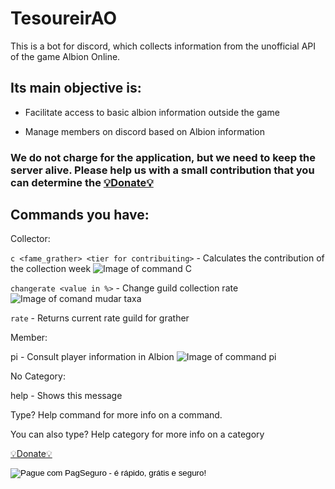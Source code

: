 
# TesoureirAO
This is a bot for discord, which collects information from the unofficial API of the game Albion Online.

## Its main objective is:

- Facilitate access to basic albion information outside the game

- Manage members on discord based on Albion information

### We do not charge for the application, but we need to keep the server alive. Please help us with a small contribution that you can determine the [💡Donate💡](https://pag.ae/7X9NE4isG)
## Commands you have:


Collector:

   ```c <fame_grather> <tier for contribuiting>``` - Calculates the contribution of the collection week
   ![Image of command C](https://github.com/LeandroLimaPRO/tesourAO/blob/main/images/c_c.png?raw=true)


   ```changerate <value in %>``` - Change guild collection rate
   ![Image of comand mudar taxa](https://github.com/LeandroLimaPRO/tesourAO/blob/main/images/c_m.png?raw=true)

   ```rate``` - Returns current rate guild for grather

Member:

   pi <Nickname> - Consult player information in Albion
      ![Image of command pi](https://github.com/LeandroLimaPRO/tesourAO/blob/main/images/c_pi.png?raw=true)

No Category:

   help - Shows this message

Type? Help command for more info on a command.

You can also type? Help category for more info on a category


[💡Donate💡](https://pag.ae/7X9NE4isG)

<!-- INICIO FORMULARIO BOTAO PAGSEGURO -->
<form action="https://pagseguro.uol.com.br/checkout/v2/donation.html" method="post">
<!-- NÃO EDITE OS COMANDOS DAS LINHAS ABAIXO -->
<input type="hidden" name="currency" value="BRL" />
<input type="hidden" name="receiverEmail" value="leo_lima_nascimento@hotmail.com" />
<input type="hidden" name="iot" value="button" />
<input type="image" src="https://stc.pagseguro.uol.com.br/public/img/botoes/doacoes/120x53-doar-azul.gif" name="submit" alt="Pague com PagSeguro - é rápido, grátis e seguro!" />
</form>
<!-- FINAL FORMULARIO BOTAO PAGSEGURO -->